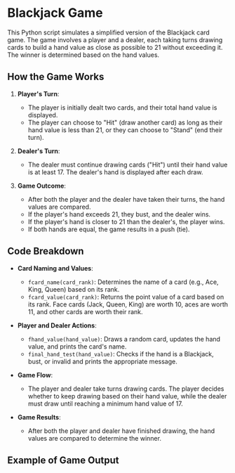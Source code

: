 # Blackjack Game

This Python script simulates a simplified version of the Blackjack card game. The game involves a player and a dealer, each taking turns drawing cards to build a hand value as close as possible to 21 without exceeding it. The winner is determined based on the hand values.

## How the Game Works

1. **Player's Turn**:
   - The player is initially dealt two cards, and their total hand value is displayed.
   - The player can choose to "Hit" (draw another card) as long as their hand value is less than 21, or they can choose to "Stand" (end their turn).

2. **Dealer's Turn**:
   - The dealer must continue drawing cards ("Hit") until their hand value is at least 17. The dealer's hand is displayed after each draw.

3. **Game Outcome**:
   - After both the player and the dealer have taken their turns, the hand values are compared.
   - If the player's hand exceeds 21, they bust, and the dealer wins.
   - If the player's hand is closer to 21 than the dealer's, the player wins.
   - If both hands are equal, the game results in a push (tie).

## Code Breakdown

- **Card Naming and Values**:
  - `fcard_name(card_rank)`: Determines the name of a card (e.g., Ace, King, Queen) based on its rank.
  - `fcard_value(card_rank)`: Returns the point value of a card based on its rank. Face cards (Jack, Queen, King) are worth 10, aces are worth 11, and other cards are worth their rank.

- **Player and Dealer Actions**:
  - `fhand_value(hand_value)`: Draws a random card, updates the hand value, and prints the card's name.
  - `final_hand_test(hand_value)`: Checks if the hand is a Blackjack, bust, or invalid and prints the appropriate message.

- **Game Flow**:
  - The player and dealer take turns drawing cards. The player decides whether to keep drawing based on their hand value, while the dealer must draw until reaching a minimum hand value of 17.

- **Game Results**:
  - After both the player and dealer have finished drawing, the hand values are compared to determine the winner.

## Example of Game Output

